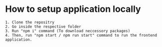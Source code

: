 # How to setup application locally 

    1. Clone the repositry
    2. Go inside the respective folder 
    3. Run "npm i" command (To download neccessory packages)
    4. Then, run "npm start / npm run start" command to run the frontend application.
